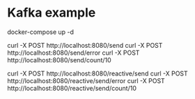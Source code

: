 # Kafka example

docker-compose up -d

curl -X POST http://localhost:8080/send
curl -X POST http://localhost:8080/send/error
curl -X POST http://localhost:8080/send/count/10

curl -X POST http://localhost:8080/reactive/send
curl -X POST http://localhost:8080/reactive/send/error
curl -X POST http://localhost:8080/reactive/send/count/10
